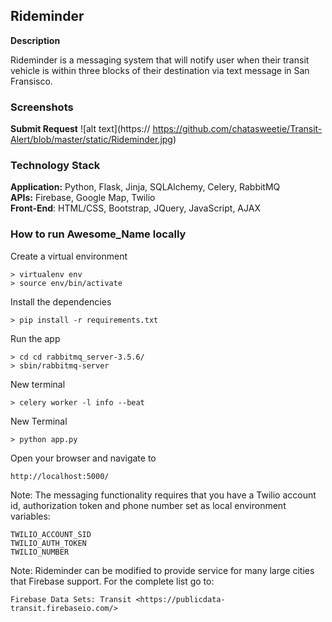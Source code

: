 Rideminder
--------


**Description**

Rideminder is a messaging system that will notify user when their transit vehicle is within three blocks of their destination via text message in San Fransisco. 


### Screenshots

**Submit Request**
![alt text](https:// https://github.com/chatasweetie/Transit-Alert/blob/master/static/Rideminder.jpg)


### Technology Stack

**Application:** Python, Flask, Jinja, SQLAlchemy, Celery, RabbitMQ    
**APIs:** Firebase, Google Map, Twilio  
**Front-End**: HTML/CSS, Bootstrap, JQuery, JavaScript, AJAX    

### How to run Awesome_Name locally

Create a virtual environment 

```
> virtualenv env
> source env/bin/activate
```

Install the dependencies

```
> pip install -r requirements.txt
```

Run the app 

```
> cd cd rabbitmq_server-3.5.6/
> sbin/rabbitmq-server 
```

New terminal 
```
> celery worker -l info --beat
```

New Terminal 
```
> python app.py
```


Open your browser and navigate to 

```
http://localhost:5000/
```

Note: The messaging functionality requires that you have a Twilio account id, authorization token and phone number set as local environment variables:

```
TWILIO_ACCOUNT_SID
TWILIO_AUTH_TOKEN
TWILIO_NUMBER
```

Note: Rideminder can be modified to provide service for many large cities that Firebase support. For the complete list go to:

`Firebase Data Sets: Transit <https://publicdata-transit.firebaseio.com/>`

